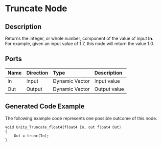 # Truncate Node

## Description

Returns the integer, or whole number, component of the value of input **In**. For example, given an input value of 1.7, this node will return the value 1.0.

## Ports

| Name        | Direction           | Type  | Description |
|:------------ |:-------------|:-----|:---|
| In      | Input | Dynamic Vector | Input value |
| Out | Output      |    Dynamic Vector | Output value |

## Generated Code Example

The following example code represents one possible outcome of this node.

```
void Unity_Truncate_float4(float4 In, out float4 Out)
{
    Out = trunc(In);
}
```
